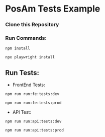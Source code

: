# PosAm Tests Example

###  Clone this Repository

### Run Commands:

```
npm install
```
```
npx playwright install
```
## Run Tests:
- FrontEnd Tests:

```
npm run run:fe:tests:dev
```
```
npm run run:fe:tests:prod
```
- API Test:
```
npm run run:api:tests:dev
```
```
npm run run:api:tests:prod
```
